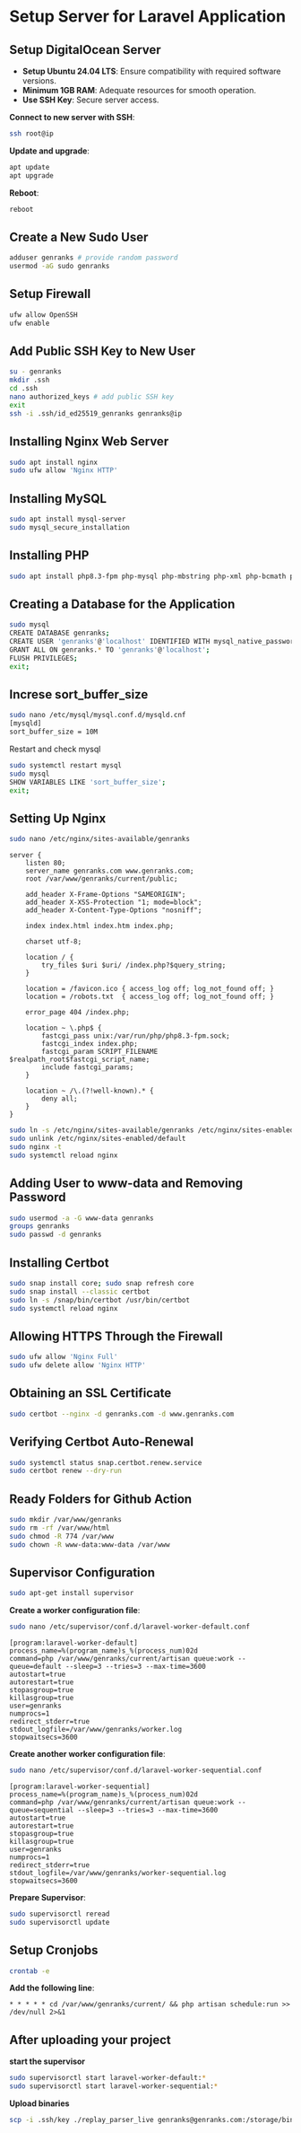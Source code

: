 # Setup Server for Laravel Application

## Setup DigitalOcean Server

- **Setup Ubuntu 24.04 LTS**: Ensure compatibility with required software versions.
- **Minimum 1GB RAM**: Adequate resources for smooth operation.
- **Use SSH Key**: Secure server access.

**Connect to new server with SSH**:

```bash
ssh root@ip
```

**Update and upgrade**:

```bash
apt update
apt upgrade
```

**Reboot**:

```bash
reboot
```

## Create a New Sudo User

```bash
adduser genranks # provide random password
usermod -aG sudo genranks
```

## Setup Firewall

```bash
ufw allow OpenSSH
ufw enable
```

## Add Public SSH Key to New User

```bash
su - genranks
mkdir .ssh
cd .ssh
nano authorized_keys # add public SSH key
exit
ssh -i .ssh/id_ed25519_genranks genranks@ip
```

## Installing Nginx Web Server

```bash
sudo apt install nginx
sudo ufw allow 'Nginx HTTP'
```

## Installing MySQL

```bash
sudo apt install mysql-server
sudo mysql_secure_installation
```

## Installing PHP

```bash
sudo apt install php8.3-fpm php-mysql php-mbstring php-xml php-bcmath php-curl
```

## Creating a Database for the Application

```bash
sudo mysql
CREATE DATABASE genranks;
CREATE USER 'genranks'@'localhost' IDENTIFIED WITH mysql_native_password BY 'password';
GRANT ALL ON genranks.* TO 'genranks'@'localhost';
FLUSH PRIVILEGES;
exit;
```

## Increse sort_buffer_size

```bash
sudo nano /etc/mysql/mysql.conf.d/mysqld.cnf
[mysqld]
sort_buffer_size = 10M
```

Restart and check mysql
```bash
sudo systemctl restart mysql
sudo mysql
SHOW VARIABLES LIKE 'sort_buffer_size';
exit;
```

## Setting Up Nginx

```bash
sudo nano /etc/nginx/sites-available/genranks
```

```code
server {
    listen 80;
    server_name genranks.com www.genranks.com;
    root /var/www/genranks/current/public;

    add_header X-Frame-Options "SAMEORIGIN";
    add_header X-XSS-Protection "1; mode=block";
    add_header X-Content-Type-Options "nosniff";

    index index.html index.htm index.php;

    charset utf-8;

    location / {
        try_files $uri $uri/ /index.php?$query_string;
    }

    location = /favicon.ico { access_log off; log_not_found off; }
    location = /robots.txt  { access_log off; log_not_found off; }

    error_page 404 /index.php;

    location ~ \.php$ {
        fastcgi_pass unix:/var/run/php/php8.3-fpm.sock;
        fastcgi_index index.php;
        fastcgi_param SCRIPT_FILENAME $realpath_root$fastcgi_script_name;
        include fastcgi_params;
    }

    location ~ /\.(?!well-known).* {
        deny all;
    }
}
```

```bash
sudo ln -s /etc/nginx/sites-available/genranks /etc/nginx/sites-enabled/
sudo unlink /etc/nginx/sites-enabled/default
sudo nginx -t
sudo systemctl reload nginx
```

## Adding User to www-data and Removing Password

```bash
sudo usermod -a -G www-data genranks
groups genranks
sudo passwd -d genranks
```

## Installing Certbot

```bash
sudo snap install core; sudo snap refresh core
sudo snap install --classic certbot
sudo ln -s /snap/bin/certbot /usr/bin/certbot
sudo systemctl reload nginx
```

## Allowing HTTPS Through the Firewall

```bash
sudo ufw allow 'Nginx Full'
sudo ufw delete allow 'Nginx HTTP'
```

## Obtaining an SSL Certificate

```bash
sudo certbot --nginx -d genranks.com -d www.genranks.com
```

## Verifying Certbot Auto-Renewal

```bash
sudo systemctl status snap.certbot.renew.service
sudo certbot renew --dry-run
```

## Ready Folders for Github Action

```bash
sudo mkdir /var/www/genranks
sudo rm -rf /var/www/html
sudo chmod -R 774 /var/www
sudo chown -R www-data:www-data /var/www
```

## Supervisor Configuration

```bash
sudo apt-get install supervisor
```

**Create a worker configuration file**:

```bash
sudo nano /etc/supervisor/conf.d/laravel-worker-default.conf
```

```code
[program:laravel-worker-default]
process_name=%(program_name)s_%(process_num)02d
command=php /var/www/genranks/current/artisan queue:work --queue=default --sleep=3 --tries=3 --max-time=3600
autostart=true
autorestart=true
stopasgroup=true
killasgroup=true
user=genranks
numprocs=1
redirect_stderr=true
stdout_logfile=/var/www/genranks/worker.log
stopwaitsecs=3600
```

**Create another worker configuration file**:

```bash
sudo nano /etc/supervisor/conf.d/laravel-worker-sequential.conf
```

```code
[program:laravel-worker-sequential]
process_name=%(program_name)s_%(process_num)02d
command=php /var/www/genranks/current/artisan queue:work --queue=sequential --sleep=3 --tries=3 --max-time=3600
autostart=true
autorestart=true
stopasgroup=true
killasgroup=true
user=genranks
numprocs=1
redirect_stderr=true
stdout_logfile=/var/www/genranks/worker-sequential.log
stopwaitsecs=3600
```

**Prepare Supervisor**:

```bash
sudo supervisorctl reread
sudo supervisorctl update
```

## Setup Cronjobs

```bash
crontab -e
```

**Add the following line**:

```code
* * * * * cd /var/www/genranks/current/ && php artisan schedule:run >> /dev/null 2>&1
```

## After uploading your project

**start the supervisor**
```bash
sudo supervisorctl start laravel-worker-default:*
sudo supervisorctl start laravel-worker-sequential:*
```

**Upload binaries**
```bash
scp -i .ssh/key ./replay_parser_live genranks@genranks.com:/storage/binaries
```
